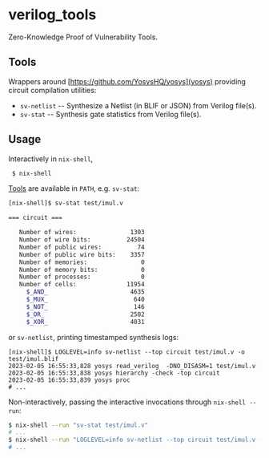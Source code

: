 # verilog_tools

Zero-Knowledge Proof of Vulnerability Tools.

## Tools

Wrappers around [https://github.com/YosysHQ/yosys](yosys) providing circuit compilation utilities:

- `sv-netlist` -- Synthesize a Netlist (in BLIF or JSON) from Verilog file(s).
- `sv-stat` -- Synthesis gate statistics from Verilog file(s).

## Usage

Interactively in `nix-shell`,

```sh
 $ nix-shell
```

[Tools](#tools) are available in `PATH`, e.g. `sv-stat`:

```sh
[nix-shell]$ sv-stat test/imul.v

=== circuit ===

   Number of wires:               1303
   Number of wire bits:          24504
   Number of public wires:          74
   Number of public wire bits:    3357
   Number of memories:               0
   Number of memory bits:            0
   Number of processes:              0
   Number of cells:              11954
     $_AND_                       4635
     $_MUX_                        640
     $_NOT_                        146
     $_OR_                        2502
     $_XOR_                       4031
```

or `sv-netlist`, printing timestamped synthesis logs:

```
[nix-shell]$ LOGLEVEL=info sv-netlist --top circuit test/imul.v -o test/imul.blif
2023-02-05 16:55:33,828 yosys read_verilog  -DNO_DISASM=1 test/imul.v
2023-02-05 16:55:33,838 yosys hierarchy -check -top circuit
2023-02-05 16:55:33,839 yosys proc
# ...
```

Non-interactively, passing the interactive invocations through `nix-shell --run`:

```sh
$ nix-shell --run "sv-stat test/imul.v"
# ...
$ nix-shell --run "LOGLEVEL=info sv-netlist --top circuit test/imul.v -o test/imul.bli'
# ...
```
